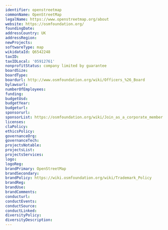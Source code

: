 ```yaml
---
identifier: openstreetmap
commonName: OpenStreetMap
legalName: https://www.openstreetmap.org/about
website: https://osmfoundation.org/
foundingDate: 
addressCountry: UK
addressRegion:
newProjects: 
softwareType: map
wikidataId: Q6542248
taxID: 
taxIDLocal: '05912761'
nonprofitStatus: company limited by guarantee
boardSize: 
boardType: 
boardurl: http://www.osmfoundation.org/wiki/Officers_%26_Board
bylawsurl: 
numberOfEmployees: 
funding: 
budgetUsd: 
budgetYear:
budgeturl: 
sponsorurl: 
sponsorList: https://osmfoundation.org/wiki/Join_as_a_corporate_member
licenses: 
claPolicy: 
ethicsPolicy:
governanceOrg: 
governanceTech: 
projectsNotable: 
projectsList: 
projectsServices: 
logo: 
logoReg: 
brandPrimary: OpenStreetMap
brandSecondary: 
brandPolicy: https://wiki.osmfoundation.org/wiki/Trademark_Policy
brandReg: 
brandUse: 
brandComments: 
conducturl: 
conductEvents:
conductSource: 
conductLinked: 
diversityPolicy: 
diversityDescription: 
---
```

